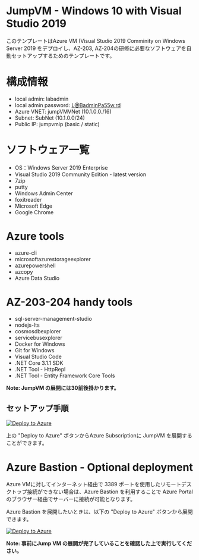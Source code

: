 # JumpVM - Windows 10 with Visual Studio 2019 

このテンプレートはAzure VM (Visual Studio 2019 Comminity on Windows Server 2019 をデプロイし、AZ-203, AZ-204の研修に必要なソフトウェアを自動セットアップするためのテンプレートです。

# 構成情報
- local admin: labadmin
- local admin password: L@BadminPa55w.rd
- Azure VNET: jumpVMVNet (10.1.0.0./16)
- Subnet: SubNet (10.1.0.0/24)
- Public IP: jumpvmip (basic / static)

# ソフトウェア一覧
- OS：Windows Server 2019 Enterprise
- Visual Studio 2019 Community Edition - latest version
- 7zip 
- putty 
- Windows Admin Center
- foxitreader 
- Microsoft Edge
- Google Chrome 

# Azure tools
- azure-cli 
- microsoftazurestorageexplorer 
- azurepowershell 
- azcopy 
- Azure Data Studio

# AZ-203-204 handy tools
- sql-server-management-studio 
- nodejs-lts 
- cosmosdbexplorer 
- servicebusexplorer 
- Docker for Windows 
- Git for Windows
- Visual Studio Code
- .NET Core 3.1.1 SDK
- .NET Tool - HttpRepl
- .NET Tool - Entity Framework Core Tools

**Note: JumpVM の展開には30前後掛かります。**

## セットアップ手順

[![Deploy to Azure](https://aka.ms/deploytoazurebutton)](https://portal.azure.com/#create/Microsoft.Template/uri/https%3A%2F%2Fraw.githubusercontent.com%2Fmcs-apps%2FARMTemplates%2Fmaster%2FJumpVM%2Fazuredeploy.json)

上の "Deploy to Azure" ボタンからAzure Subscriptionに JumpVM を展開することができます。

# Azure Bastion - Optional deployment

Azure VMに対してインターネット経由で 3389 ポートを使用したリモートデスクトップ接続ができない場合は、Azure Bastion を利用することで Azure Portal のブラウザー経由でサーバーに接続が可能となります。

Azure Bastion を展開したいときは、以下の "Deploy to Azure" ボタンから展開できます。

[![Deploy to Azure](https://aka.ms/deploytoazurebutton)](https://portal.azure.com/#create/Microsoft.Template/uri/https%3A%2F%2Fraw.githubusercontent.com%2Fmcs-apps%2FARMTemplates%2Fmaster%2FJumpVM%2Fbastion-template.json)

**Note: 事前にJump VM の展開が完了していることを確認した上で実行してください。**